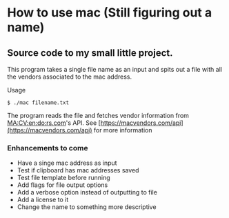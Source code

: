 # How to use mac (Still figuring out a name)
## Source code to my small little project.
This program takes a single file name as an input and spits out a file with all the vendors associated to the mac address.

Usage
```
$ ./mac filename.txt
```

The program reads the file and fetches vendor information from [MA:CV:en:do:rs.com](https://macvendors.com/)'s API. See [https://macvendors.com/api](https://macvendors.com/api) for more information

### Enhancements to come
- Have a singe mac address as input
- Test if clipboard has mac addresses saved
- Test file template before running
- Add flags for file output options
- Add a verbose option instead of outputting to file
- Add a license to it
- Change the name to something more descriptive